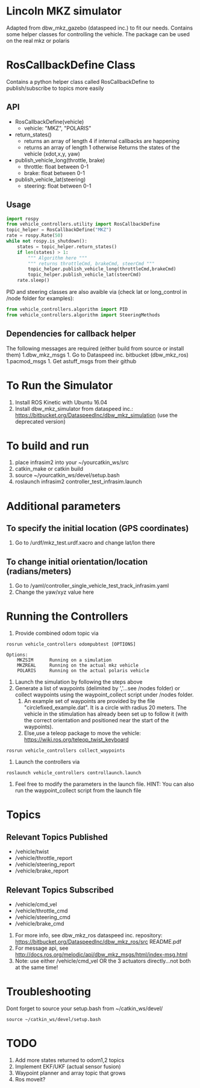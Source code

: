 # Lincoln MKZ simulator
Adapted from dbw_mkz_gazebo (dataspeed inc.) to fit our needs. Contains some helper classes for controlling the vehicle. The package can be used on the real mkz or polaris


# RosCallbackDefine Class
Contains a python helper class called RosCallbackDefine to publish/subscribe to topics more easily
## API
* RosCallbackDefine(vehicle)
	* vehicle: "MKZ", "POLARIS"
* return_states()
	* returns an array of length 4 if internal callbacks are happening
	* returns an array of length 1 otherwise
Returns the states of the vehicle (xdot,x,y, yaw)
* publish_vehicle_long(throttle, brake)
	* throttle: float between 0-1
	* brake: float between 0-1
* publish_vehicle_lat(steering)
	* steering: float between 0-1
## Usage
```python
import rospy
from vehicle_controllers.utility import RosCallbackDefine
topic_helper = RosCallbackDefine("MKZ")
rate = rospy.Rate(50)
while not rospy.is_shutdown():
	states = topic_helper.return_states()
	if len(states) > 1:
		""" Algorithm here """
		""" returns throttleCmd, brakeCmd, steerCmd """
		topic_helper.publish_vehicle_long(throttleCmd,brakeCmd)
		topic_helper.publish_vehicle_lat(steerCmd)
	rate.sleep()
```

PID and steering classes are also avaible via (check lat or long_control in /node folder for examples):
```python
from vehicle_controllers.algorithm import PID
from vehicle_controllers.algorithm import SteeringMethods

```

## Dependencies for callback helper
The following messages are required (either build from source or install them)
1.dbw_mkz_msgs
	1. Go to Dataspeed inc. bitbucket (dbw_mkz_ros)
1.pacmod_msgs
	1. Get astuff_msgs from their github


# To Run the Simulator
1. Install ROS Kinetic with Ubuntu 16.04
1. Install dbw_mkz_simulator from dataspeed inc.: https://bitbucket.org/DataspeedInc/dbw_mkz_simulation (use the deprecated version)
# To build and run
1. place infrasim2 into your ~/yourcatkin_ws/src
1. catkin_make or catkin build
1. source ~/yourcatkin_ws/devel/setup.bash
1. roslaunch infrasim2 controller_test_infrasim.launch
# Additional parameters
## To specify the initial location (GPS coordinates)
1. Go to /urdf/mkz_test.urdf.xacro and change lat/lon there
## To change initial orientation/location (radians/meters)
1. Go to /yaml/controller_single_vehicle_test_track_infrasim.yaml
1. Change the yaw/xyz value here 

# Running the Controllers
1. Provide combined odom topic via
```
rosrun vehicle_controllers odompubtest [OPTIONS]

Options:
	MKZSIM		Running on a simulation	
	MKZREAL		Running on the actual mkz vehicle
	POLARIS		Running on the actual polaris vehicle
```

1. Launch the simulation by following the steps above
1. Generate a list of waypoints (delimited by ','...see /nodes folder) or collect waypoints using the waypoint_collect script under /nodes folder.
	1. An example set of waypoints are provided by the file "circlefixed_example.dat". It is a circle with radius 20 meters. The vehicle in the stimulation has already been set up to follow it (with the correct orientation and positioned near the start of the waypoints).
	1. Else,use a teleop package to move the vehicle: https://wiki.ros.org/teleop_twist_keyboard
```
rosrun vehicle_controllers collect_waypoints
```
1. Launch the controllers via
``` 
roslaunch vehicle_controllers controllaunch.launch
```
1. Feel free to modify the parameters in the launch file. HINT: You can also run the waypoint_collect script from the launch file

# Topics
## Relevant Topics Published
* /vehicle/twist
* /vehicle/throttle_report
* /vehicle/steering_report
* /vehicle/brake_report

## Relevant Topics Subscribed
* /vehicle/cmd_vel
* /vehicle/throttle_cmd
* /vehicle/steering_cmd
* /vehicle/brake_cmd
1. For more info, see dbw_mkz_ros dataspeed inc. repository: https://bitbucket.org/DataspeedInc/dbw_mkz_ros/src README.pdf
1. For message api, see http://docs.ros.org/melodic/api/dbw_mkz_msgs/html/index-msg.html
1. Note: use either /vehicle/cmd_vel OR the 3 actuators directly...not both at the same time!


# Troubleshooting
Dont forget to source your setup.bash from ~/catkin_ws/devel/
```
source ~/catkin_ws/devel/setup.bash

```
# TODO
1. Add more states returned to odom1,2 topics
1. Implement EKF/UKF (actual sensor fusion)
1. Waypoint planner and array topic that grows
1. Ros moveit?

